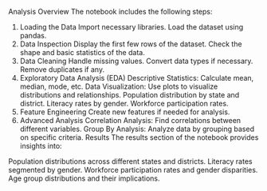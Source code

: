 Analysis Overview
The notebook includes the following steps:

1. Loading the Data
Import necessary libraries.
Load the dataset using pandas.
2. Data Inspection
Display the first few rows of the dataset.
Check the shape and basic statistics of the data.
3. Data Cleaning
Handle missing values.
Convert data types if necessary.
Remove duplicates if any.
4. Exploratory Data Analysis (EDA)
Descriptive Statistics: Calculate mean, median, mode, etc.
Data Visualization: Use plots to visualize distributions and relationships.
Population distribution by state and district.
Literacy rates by gender.
Workforce participation rates.
5. Feature Engineering
Create new features if needed for analysis.
6. Advanced Analysis
Correlation Analysis: Find correlations between different variables.
Group By Analysis: Analyze data by grouping based on specific criteria.
Results
The results section of the notebook provides insights into:

Population distributions across different states and districts.
Literacy rates segmented by gender.
Workforce participation rates and gender disparities.
Age group distributions and their implications.
